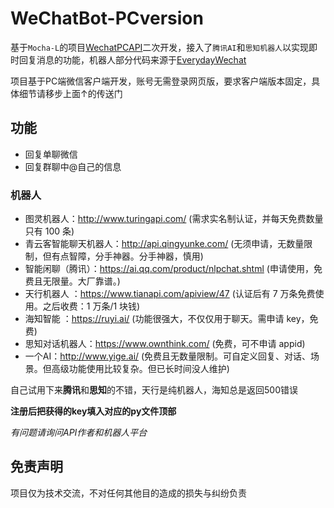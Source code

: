 # WeChatBot-PCversion

基于`Mocha-L`的项目[WechatPCAPI](https://github.com/Mocha-L/WechatPCAPI)二次开发，接入了`腾讯AI`和`思知机器人`以实现即时回复消息的功能，机器人部分代码来源于[EverydayWechat](https://github.com/sfyc23/EverydayWechat)

项目基于PC端微信客户端开发，账号无需登录网页版，要求客户端版本固定，具体细节请移步上面↑的传送门

## 功能

- 回复单聊微信
- 回复群聊中@自己的信息

### 机器人

- 图灵机器人：http://www.turingapi.com/ (需求实名制认证，并每天免费数量只有 100 条)
- 青云客智能聊天机器人：http://api.qingyunke.com/ (无须申请，无数量限制，但有点智障，分手神器。分手神器，慎用)
- 智能闲聊（腾讯）：https://ai.qq.com/product/nlpchat.shtml (申请使用，免费且无限量。大厂靠谱。)
- 天行机器人 ：https://www.tianapi.com/apiview/47 (认证后有 7 万条免费使用。之后收费：1 万条/1 块钱)
- 海知智能 ：https://ruyi.ai/ (功能很强大，不仅仅用于聊天。需申请 key，免费)
- 思知对话机器人：https://www.ownthink.com/ (免费，可不申请 appid)
- 一个AI：http://www.yige.ai/ (免费且无数量限制。可自定义回复、对话、场景。但高级功能使用比较复杂。但已长时间没人维护)

自己试用下来**腾讯**和**思知**的不错，天行是纯机器人，海知总是返回500错误

**注册后把获得的key填入对应的py文件顶部**

*有问题请询问API作者和机器人平台*

## 免责声明

项目仅为技术交流，不对任何其他目的造成的损失与纠纷负责
